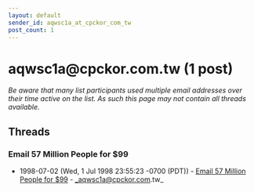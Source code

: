 ```yaml
---
layout: default
sender_id: aqwsc1a_at_cpckor_com_tw
post_count: 1
---
```


# aqwsc1a<span>@</span>cpckor.com.tw (1 post)

_Be aware that many list participants used multiple email addresses over their time active on the list. As such this page may not contain all threads available._

## Threads

### Email 57 Million People for $99
+ 1998-07-02 (Wed, 1 Jul 1998 23:55:23 -0700 (PDT)) - [Email 57 Million People for $99](/archive/1998/07/ed6bf53b0eaba7c379915d48235e4572e1ad430bb83e313a6ec43e3940b4e7e9) - _aqwsc1a@cpckor.com.tw_

